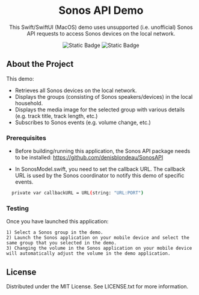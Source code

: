 <div align="center">

  <h1>Sonos API Demo</h1>
  
  <p>
    This Swift/SwiftUI (MacOS) demo uses unsupported (i.e. unofficial) Sonos API requests to access Sonos devices on the local network.

  </p>
  
  
<p>
  
  ![Static Badge](https://img.shields.io/badge/macOS-14%2B-greeen)
  ![Static Badge](https://img.shields.io/badge/Xcode-15%2B-blue)

</p>
</div>

## About the Project

This demo:

- Retrieves all Sonos devices on the local network.
- Displays the groups (consisting of Sonos speakers/devices) in the local household.
- Displays the media image for the selected group with various details (e.g. track title, track length, etc.)
- Subscribes to Sonos events (e.g. volume change, etc.)

### Prerequisites

- Before building/running this application, the Sonos API package needs to be installed: https://github.com/denisblondeau/SonosAPI

- In SonosModel.swift, you need to set the callback URL. The callback URL is used by the Sonos coordinator to notify this demo of specific events.

```bash
  private var callbackURL = URL(string: "URL:PORT")
```

### Testing

Once you have launched this application:

    1) Select a Sonos group in the demo.
    2) Launch the Sonos application on your mobile device and select the same group that you selected in the demo.
    3) Changing the volume in the Sonos application on your mobile device will automatically adjust the volume in the demo application.

## License

Distributed under the MIT License. See LICENSE.txt for more information.
